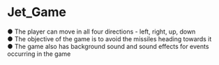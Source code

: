 # Jet_Game   
● The player can move in all four directions - left, right, up, down   
● The objective of the game is to avoid the missiles heading towards it    
● The game also has background sound and sound effects for events occurring in the game   
